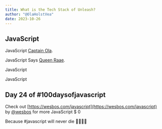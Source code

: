 ```yaml
---
title: What is the Tech Stack of Unleash?
author: "@OlaHolstVea"
date: 2023-10-26
---
```


## JavaScript

JavaScript [Captain Ola](https://twitter.com/OlaHolstVea).


JavaScript Says [Queen Raae](https://twitter.com/raae).

JavaScript

JavaScript


## Day 24 of #100daysofjavascript

Check out [https://wesbos.com/javascript](https://wesbos.com/javascript) by
[@wesbos](https://twitter.com/wesbos)
 for more JavaScript
$ 0

Because #javascript will never die 💪🥳🏴‍☠️